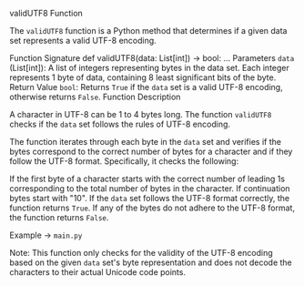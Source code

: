 validUTF8 Function

The `validUTF8` function is a Python method that determines if a given data set represents a valid UTF-8 encoding.

Function Signature
def validUTF8(data: List[int]) -> bool:
    ...
Parameters
`data` (List[int]): A list of integers representing bytes in the data set. Each integer represents 1 byte of data, containing 8 least significant bits of the byte.
Return Value
`bool`: Returns `True` if the `data` set is a valid UTF-8 encoding, otherwise returns `False`.
Function Description

A character in UTF-8 can be 1 to 4 bytes long. The function `validUTF8` checks if the `data` set follows the rules of UTF-8 encoding.

The function iterates through each byte in the `data` set and verifies if the bytes correspond to the correct number of bytes for a character and if they follow the UTF-8 format. Specifically, it checks the following:

If the first byte of a character starts with the correct number of leading 1s corresponding to the total number of bytes in the character.
If continuation bytes start with "10".
If the `data` set follows the UTF-8 format correctly, the function returns `True`. If any of the bytes do not adhere to the UTF-8 format, the function returns `False`.

Example -> `main.py`

Note: This function only checks for the validity of the UTF-8 encoding based on the given `data` set's byte representation and does not decode the characters to their actual Unicode code points.

